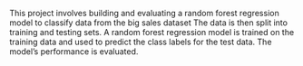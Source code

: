 This project involves building and evaluating a random forest regression model to classify data from the big sales
dataset The data is then split into training and testing sets. A random forest regression model is trained on the training data
and used to predict the class labels for the test data. The model’s performance is evaluated.
